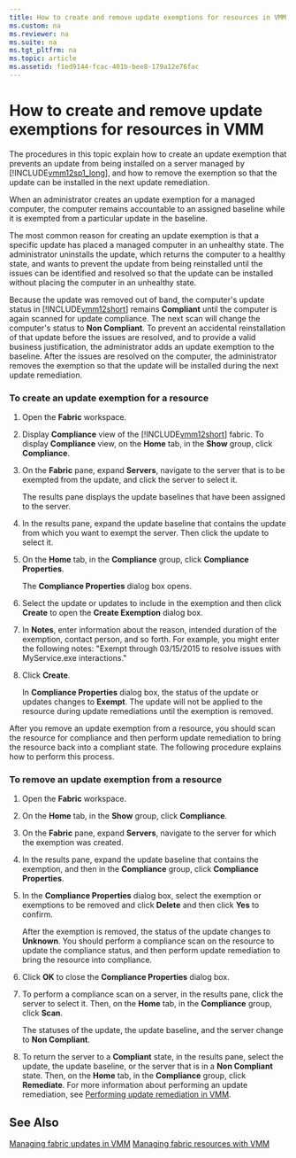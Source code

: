 ```yaml
---
title: How to create and remove update exemptions for resources in VMM
ms.custom: na
ms.reviewer: na
ms.suite: na
ms.tgt_pltfrm: na
ms.topic: article
ms.assetid: f1ed9144-fcac-401b-bee8-179a12e76fac
---
```

# How to create and remove update exemptions for resources in VMM
The procedures in this topic explain how to create an update exemption that prevents an update from being installed on a server managed by [!INCLUDE[vmm12sp1_long](../../Token/vmm12sp1_long_md.md)], and how to remove the exemption so that the update can be installed in the next update remediation.

When an administrator creates an update exemption for a managed computer, the computer remains accountable to an assigned baseline while it is exempted from a particular update in the baseline.

The most common reason for creating an update exemption is that a specific update has placed a managed computer in an unhealthy state. The administrator uninstalls the update, which returns the computer to a healthy state, and wants to prevent the update from being reinstalled until the issues can be identified and resolved so that the update can be installed without placing the computer in an unhealthy state.

Because the update was removed out of band, the computer's update status in [!INCLUDE[vmm12short](../../Token/vmm12short_md.md)] remains **Compliant** until the computer is again scanned for update compliance. The next scan will change the computer's status to **Non Compliant**. To prevent an accidental reinstallation of that update before the issues are resolved, and to provide a valid business justification, the administrator adds an update exemption to the baseline. After the issues are resolved on the computer, the administrator removes the exemption so that the update will be installed during the next update remediation.

### To create an update exemption for a resource

1.  Open the **Fabric** workspace.

2.  Display **Compliance** view of the [!INCLUDE[vmm12short](../../Token/vmm12short_md.md)] fabric. To display **Compliance** view, on the **Home** tab, in the **Show** group, click **Compliance**.

3.  On the **Fabric** pane, expand **Servers**, navigate to the server that is to be exempted from the update, and click the server to select it.

    The results pane displays the update baselines that have been assigned to the server.

4.  In the results pane, expand the update baseline that contains the update from which you want to exempt the server. Then click the update to select it.

5.  On the **Home** tab, in the **Compliance** group, click **Compliance Properties**.

    The **Compliance Properties** dialog box opens.

6.  Select the update or updates to include in the exemption and then click **Create** to open the **Create Exemption** dialog box.

7.  In **Notes**, enter information about the reason, intended duration of the exemption, contact person, and so forth. For example, you might enter the following notes: "Exempt through 03\/15\/2015 to resolve issues with MyService.exe interactions."

8.  Click **Create**.

    In **Compliance Properties** dialog box, the status of the update or updates changes to **Exempt**. The update will not be applied to the resource during update remediations until the exemption is removed.

After you remove an update exemption from a resource, you should scan the resource for compliance and then perform update remediation to bring the resource back into a compliant state. The following procedure explains how to perform this process.

### To remove an update exemption from a resource

1.  Open the **Fabric** workspace.

2.  On the **Home** tab, in the **Show** group, click **Compliance**.

3.  On the **Fabric** pane, expand **Servers**, navigate to the server for which the exemption was created.

4.  In the results pane, expand the update baseline that contains the exemption, and then in the **Compliance** group, click **Compliance Properties**.

5.  In the **Compliance Properties** dialog box, select the exemption or exemptions to be removed and click **Delete** and then click **Yes** to confirm.

    After the exemption is removed, the status of the update changes to **Unknown**. You should perform a compliance scan on the resource to update the compliance status, and then perform update remediation to bring the resource into compliance.

6.  Click **OK** to close the **Compliance Properties** dialog box.

7.  To perform a compliance scan on a server, in the results pane, click the server to select it. Then, on the **Home** tab, in the **Compliance** group, click **Scan**.

    The statuses of the update, the update baseline, and the server change to **Non Compliant**.

8.  To return the server to a **Compliant** state, in the results pane, select the update, the update baseline, or the server that is in a **Non Compliant** state. Then, on the **Home** tab, in the **Compliance** group, click **Remediate**. For more information about performing an update remediation, see [Performing update remediation in VMM](Performing-update-remediation-in-VMM.md).

## See Also
[Managing fabric updates in VMM](Managing-fabric-updates-in-VMM.md)
[Managing fabric resources with VMM](Managing-fabric-resources-with-VMM.md)


